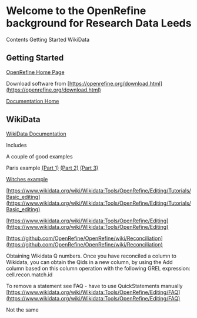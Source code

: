 # Welcome to the OpenRefine background for Research Data Leeds
Contents
Getting Started
WikiData

## Getting Started
[OpenRefine Home Page](https://openrefine.org/)

Download software from [https://openrefine.org/download.html](https://openrefine.org/download.html)

[Documentation Home](https://openrefine.org/documentation.html)

## WikiData
[WikiData Documentation](https://www.wikidata.org/wiki/Wikidata:Tools/OpenRefine)

Includes

A couple of good examples

Paris example [(Part 1)](https://upload.wikimedia.org/wikipedia/commons/3/30/Wikidata_Editing_with_OpenRefine_-_Part_1.webm)
 [(Part 2)](https://commons.wikimedia.org/wiki/File:Wikidata_Editing_with_OpenRefine_-_Part_2.webm)
 [(Part 3)](https://commons.wikimedia.org/wiki/File:Wikidata_Editing_with_OpenRefine_-_Part_3.webm)

[Witches example](https://upload.wikimedia.org/wikipedia/commons/9/9a/OpenRefine_Beginners_Tutorial_by_Emma_Carroll.webm)

[https://www.wikidata.org/wiki/Wikidata:Tools/OpenRefine/Editing/Tutorials/Basic_editing](https://www.wikidata.org/wiki/Wikidata:Tools/OpenRefine/Editing/Tutorials/Basic_editing)

[https://www.wikidata.org/wiki/Wikidata:Tools/OpenRefine/Editing](https://www.wikidata.org/wiki/Wikidata:Tools/OpenRefine/Editing)

[https://github.com/OpenRefine/OpenRefine/wiki/Reconciliation](https://github.com/OpenRefine/OpenRefine/wiki/Reconciliation)

Obtaining Wikidata Q numbers. Once you have reconciled a column to Wikidata, you can obtain the Qids in a new column, by using the Add column based on this column operation with the following GREL expression: cell.recon.match.id

To remove a statement see FAQ - have to use QuickStatements manually
[https://www.wikidata.org/wiki/Wikidata:Tools/OpenRefine/Editing/FAQ](https://www.wikidata.org/wiki/Wikidata:Tools/OpenRefine/Editing/FAQ)

Not the same
